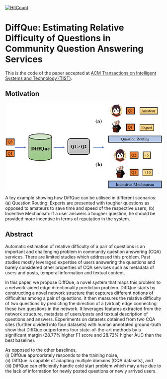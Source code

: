 [![HitCount](http://hits.dwyl.io/LCS2-IIITD/TIST-2019-DiffQue.svg)](http://hits.dwyl.io/LCS2-IIITD/TIST-2019-DiffQue)

# DiffQue: Estimating Relative Difficulty of Questions in Community Question Answering Services

This is the code of the paper accepted at [ACM Transactions on Intelligent Systems and Technology (TIST)](https://tist.acm.org/).

## Motivation
![Alt text](Images/moti.png?raw=true "Title")

A toy example showing how DiffQue can be utilised in different scenarios: (a) Question Routing: Experts are presented with tougher questions as opposed to amateurs to save time and speed of the respective users; (b) Incentive Mechanism:  If a user answers a tougher question, he should be provided more incentive in terms of reputation in the system.

## Abstract
Automatic estimation of relative difficulty of a pair of questions is an important and challenging problem in community question answering (CQA) services. There are limited studies which addressed this problem. Past studies mostly leveraged expertise of users answering the questions and barely considered other properties of CQA services such as metadata of users and posts, temporal information and textual content.  

In this paper,  we propose DiffQue, a novel system that maps this problem to a network-aided edge directionality prediction problem. DiffQue starts by constructing a novel network structure that captures different notions of difficulties among a pair of questions. It then measures the relative difficulty of two questions by predicting the direction of a (virtual) edge connecting these two questions in the network.  It leverages features extracted from the network structure, metadata of users/posts and textual description of questions and answers. Experiments on datasets obtained from two CQA sites (further divided into four datasets) with human annotated ground-truth show that DiffQue outperforms four state-of-the-art methods by a significant margin (28.77\% higher F1 score and 28.72\% higher AUC than the best baseline). 

As opposed to the other baselines,  
(i) DiffQue appropriately responds to the training noise,  
(ii) DiffQue is capable of adapting multiple domains (CQA datasets), and  
(iii) DiffQue can efficiently handle cold start problem which may arise due to the lack of information for newly posted questions or newly arrived users.  